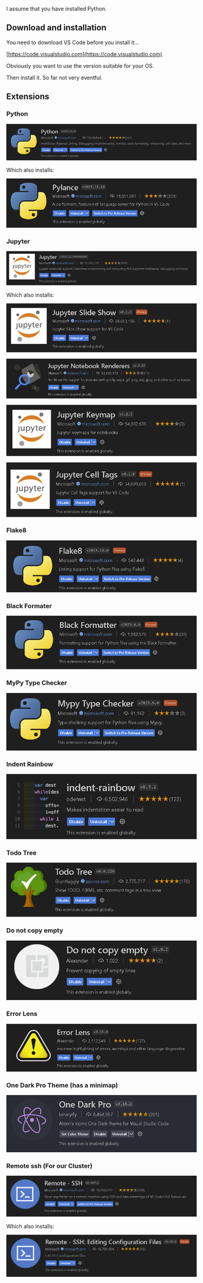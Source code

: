 

I assume that you have installed Python.


## Download and installation

You need to download VS Code before you install it... 

[https://code.visualstudio.com](https://code.visualstudio.com)

Obviously you want to use the version suitable for your OS. 

Then install it. So far not very eventful.

## Extensions 

### Python 

![Figure 1](Image1.png)

Which also installs:

![Figure 1b](Image1b.png)

### Jupyter

![Figure 2](Image2.png)

Which also installs:

![Figure 2b](Image2b.png)

![Figure 2c](Image2c.png)

![Figure 2d](Image2d.png)

![Figure 2e](Image2e.png)

### Flake8

![Figure 3](Image3.png)

### Black Formater

![Figure 4](Image4.png)

### MyPy Type Checker

![Figure 5](Image5.png)

### Indent Rainbow

![Figure 6](Image6.png)

### Todo Tree

![Figure 7](Image7.png)

### Do not copy empty

![Figure 8](Image8.png)

### Error Lens

![Figure 9](Image9.png)

### One Dark Pro Theme (has a minimap)

![Figure 11](Image11.png)

### Remote ssh (For our Cluster)

![Figure 10](Image10.png)

Which also installs:

![Figure 10b](Image10b.png)







